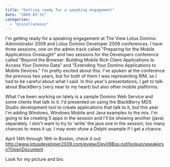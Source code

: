 ```yaml
---
title: "Getting ready for a speaking engagement"
date: "2009-03-31"
categories: 
  - "miscellaneous"
---
```


I'm getting ready for a speaking engagement at The View Lotus Domino Administrator 2009 and Lotus Domino Developer 2009 conferences. I have three sessions, one on the admin track called "Preparing for the Mobile Applications Onslaught" and two sessions for the Developers conference called "Beyond the Browser: Building Mobile Rich Client Applications to Access Your Domino Data" and "Extending Your Domino Applications to Mobile Devices." I'm pretty excited about this. I've spoken at the conference the previous two years, but for both of them I was representing RIM, so I had to be careful about what I said. In this year's presentations, I get to talk about BlackBerry (very near to my heart) but also other mobile platforms.

What I've been working on lately is a sample Domino Web Service and some clients that talk to it. I'd presented on using the BlackBerry MDS Studio development tool to create applications that talk to it, but this year I'm adding Windows, Windows Mobile and Java examples to the mix. I'm going to be creating 5 apps in the session and I'll be showing another (java) separately. I don't want to try to 'write' the java one in the session, too many chances to mess it up. I may even show a Delphi example if I get a chance.

April 14th through 16th in Boston, check it out: http://www.lotusdeveloper2009.com/eview/Dev09Bos.nsf/lookup/speakersn?OpenDocument

Look for my picture and bio.
